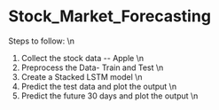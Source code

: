 # Stock_Market_Forecasting

Steps to follow:
\n
1. Collect the stock data -- Apple \n
2. Preprocess the Data- Train and Test \n
3. Create a Stacked LSTM model \n
4. Predict the test data and plot the output \n
5. Predict the future 30 days and plot the output \n
